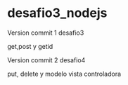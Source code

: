 # desafio3_nodejs


Version commit 1 desafio3

get,post y getid


Version commit 2 desafio4

put, delete y modelo vista controladora
